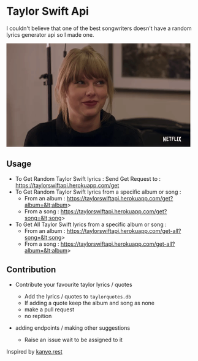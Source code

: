 # Taylor Swift Api

I couldn't believe that one of the best songwriters doesn't have a random lyrics generator api so I made one.

![](taylor.gif)

## Usage
* To Get Random Taylor Swift lyrics : Send Get Request to : https://taylorswiftapi.herokuapp.com/get
* To Get Random Taylor Swift lyrics from a specific album or song :
  * From an album : https://taylorswiftapi.herokuapp.com/get?album=&lt;album&gt;
  * From a song : https://taylorswiftapi.herokuapp.com/get?song=&lt;song&gt;
* To Get All Taylor Swift lyrics from a specific album or song :
  * From an album : https://taylorswiftapi.herokuapp.com/get-all?song=&lt;song&gt;
  * From a song : https://taylorswiftapi.herokuapp.com/get-all?album=&lt;album&gt;

## Contribution

* Contribute your favourite taylor lyrics / quotes
  * Add the lyrics / quotes to `taylorquotes.db`
  * If adding a quote keep the album and song as none
  * make a pull request
  * no repition

* adding endpoints / making other suggestions
    * Raise an issue wait to be assigned to it

Inspired by  [kanye.rest](https://kanye.rest/)




